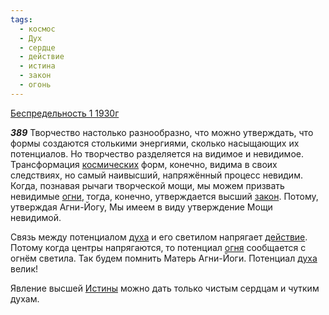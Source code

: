 ```yaml
---
tags:
  - космос
  - Дух
  - сердце
  - действие
  - истина
  - закон
  - огонь
---
```


[Беспредельность 1 1930г](https://127.0.0.1:4002/agni/1930)

___389___
Творчество настолько разнообразно, что можно утверждать, что формы создаются столькими энергиями, сколько насыщающих их потенциалов. Но творчество разделяется на видимое и невидимое. Трансформация [космических](../../../tags/#космос) форм, конечно, видима в своих следствиях, но самый наивысший, напряжённый процесс невидим. Когда, познавая рычаги творческой мощи, мы можем призвать невидимые [огни](../../../tags/#огонь), тогда, конечно, утверждается высший [закон](../../../tags/#закон). Потому, утверждая Агни-Йогу, Мы имеем в виду утверждение Мощи невидимой.   

Связь между потенциалом [духа](../../../tags/#Дух) и его светилом напрягает [действие](../../../tags/#действие). Потому когда центры напрягаются, то потенциал [огня](../../../tags/#огонь) сообщается с огнём светила. Так будем помнить Матерь Агни-Йоги. Потенциал [духа](../../../tags/#Дух) велик!   

Явление высшей [Истины](../../../tags/#истина) можно дать только чистым сердцам и чутким духам.